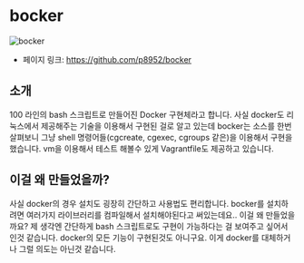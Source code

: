 # bocker

![bocker](http://snag.gy/5sCyt.jpg)

- 페이지 링크: https://github.com/p8952/bocker

## 소개

100 라인의 bash 스크립트로 만들어진 Docker 구현체라고 합니다.
사실 docker도 리눅스에서 제공해주는 기술을 이용해서 구현된 걸로 알고 있는데
bocker는 소스를 한번 살펴보니 그냥 shell 명령어들(cgcreate, cgexec, cgroups 같은)을 
이용해서 구현을 했습니다.
vm을 이용해서 테스트 해볼수 있게 Vagrantfile도 제공하고 있습니다.

## 이걸 왜 만들었을까?

사실 docker의 경우 설치도 굉장히 간단하고 사용법도 편리합니다.
bocker를 설치하려면 여러가지 라이브러리를 컴파일해서 설치해야된다고 써있는데요..
이걸 왜 만들었을까요?
제 생각엔 간단하게 bash 스크립트로도 구현이 가능하다는 걸 보여주고 싶어서 인것 같습니다.
docker의 모든 기능이 구현된것도 아니구요.
이게 docker를 대체하거나 그럴 의도는 아닌것 같습니다.
